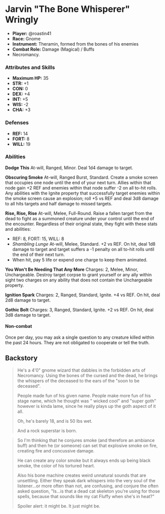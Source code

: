# Jarvin "The Bone Whisperer" Wringly

 * **Player:** @roastin41
 * **Race:** Gnome
 * **Instrument:** Theramin, formed from the bones of his enemies
 * **Combat Role:** Damage (Magical) / Buffs
 * Necromancy.

### Attributes and Skills

 * **Maximum HP:** 35
 * **STR:** +1
 * **CON:** 0
 * **DEX:** +4
 * **INT:** +5
 * **WIS:** -2
 * **CHA:** +3

### Defenses

 * **REF:** 14
 * **FORT:** 8
 * **WILL:** 19

### Abilities

**Dodge This** At-will, Ranged, Minor. Deal 1d4 damage to target.

**Obscuring Smoke** At-will, Ranged Burst, Standard. Create a smoke screen that occupies one node until the end of your next turn. Allies within that node gain +2 REF and enemies within that node suffer -2 on all to-hit rolls. Any abilities with the Ignite property that successfully target enemies within the smoke screen cause an explosion; roll +5 vs REF and deal 3d8 damage to all hits targets and half damage to missed targets.

**Rise, Rise, Rise** At-will, Melee, Full-Round. Raise a fallen target from the dead to fight as a summoned creature under your control until the end of the encounter. Regardless of their original state, they fight with these stats and abilities:

 * REF: 8, FORT: 15, WILL: 8
 * *Shambling Lunge* At-will, Melee, Standard. +2 vs REF. On hit, deal 1d8 damage to target and target suffers a -1 penalty on all to-hit rolls until the end of their next turn.
 * When hit, pay 5 life or expend one charge to keep them animated.

**You Won't Be Needing That Any More** Charges: 2, Melee, Minor, Unchargeable. Destroy target corpse to grant yourself or any ally within sight two charges on any ability that does not contain the Unchargeable property.

**Ignition Spark** Charges: 2, Ranged, Standard, Ignite. +4 vs REF. On hit, deal 2d8 damage to target.

**Gothic Bolt** Charges: 3, Ranged, Standard, Ignite. +2 vs REF. On hit, deal 3d8 damage to target.

#### Non-combat

Once per day, you may ask a single question to any creature killed within the past 24 hours. They are not obligated to cooperate or tell the truth.

## Backstory

> He's a 4'0" gnome wizard that dabbles in the forbidden arts of Necromancy. Using the bones of the cursed and the dead, he brings the whispers of the deceased to the ears of the "soon to be deceased".
>
> People made fun of his given name. People make more fun of his stage name, which he thought was " wicked cool" and "super goth" however is kinda lame, since he really plays up the goth aspect of it all.
>
> Oh, he's barely 18, and is 50 lbs wet.
>
> And a rock superstar is born.

> So I'm thinking that he conjures smoke (and therefore an ambiance buff) and then he (or someone) can set that explosive smoke on fire, creating fire and concussive damage.
>
> He can create any color smoke but it always ends up being black smoke, the color of his tortured heart.
>
> Also his bone machine creates weird unnatural sounds that are unsettling. Either they speak dark whispers into the very soul of the listener...or more often than not, are confusing, and conjure the often asked question, "Is...is that a dead cat skeleton you're using for those spells, because that sounds like my cat Fluffy when she's in heat?"
>
> Spoiler alert: it might be. It just might be.
